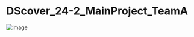 # DScover_24-2_MainProject_TeamA


![image](https://github.com/user-attachments/assets/946b8d4f-51d9-4be0-9845-9c208b322c5e)
